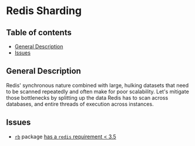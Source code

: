 # Redis Sharding

## Table of contents
- [General Description](#general-description)
- [Issues](#issues)

## General Description
Redis' synchronous nature combined with large, hulking datasets that need to be scanned repeatedly and often make for poor scalability. Let's mitigate those bottlenecks by splitting up the data Redis has to scan across databases, and entire threads of execution across instances.

## Issues

- [`rb`](https://github.com/getsentry/rb) package [has a `redis` requirement < 3.5](https://github.com/getsentry/rb/blob/6f96a68dca2d77e9ac1d8bdd7a21e2575af65a20/setup.py#L15)
